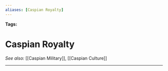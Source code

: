 ```yaml
---
aliases: [Caspian Royalty]
---
```


**Tags:** 
# Caspian Royalty
*See also:* [[Caspian Military]], [[Caspian Culture]]
___
